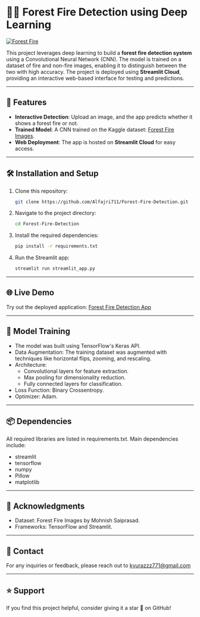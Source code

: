 # 🌲🔥 Forest Fire Detection using Deep Learning

[![Forest Fire](https://upload.wikimedia.org/wikipedia/commons/thumb/e/e6/Wildfire_nasa.jpg/1200px-Wildfire_nasa.jpg)](https://www.bing.com/images/search?view=detailV2&ccid=CIhsQtPc&id=99768806C116B140029D83062B882CC4797331A7&thid=OIP.CIhsQtPc7v1rG9q-igzoUQHaEI&mediaurl=https%3a%2f%2fwww.hutanhujan.org%2fphotos%2farticle%2fwide%2fxl%2fx2%2fimg-5851.jpg&exph=862&expw=1544&q=kebakaran+hutan+di+indonesia&simid=608052685881360106&FORM=IRPRST&ck=21CBE34075A9B3BAB76359E08A4A0F7F&selectedIndex=10&itb=0)

This project leverages deep learning to build a **forest fire detection system** using a Convolutional Neural Network (CNN). The model is trained on a dataset of fire and non-fire images, enabling it to distinguish between the two with high accuracy. The project is deployed using **Streamlit Cloud**, providing an interactive web-based interface for testing and predictions.

---

## 🚀 Features

- **Interactive Detection**: Upload an image, and the app predicts whether it shows a forest fire or not.
- **Trained Model**: A CNN trained on the Kaggle dataset: [Forest Fire Images](https://www.kaggle.com/datasets/mohnishsaiprasad/forest-fire-images).
- **Web Deployment**: The app is hosted on **Streamlit Cloud** for easy access.

---

## 🛠️ Installation and Setup

1. Clone this repository:
   ```bash
   git clone https://github.com/Alfajri711/Forest-Fire-Detection.git
2. Navigate to the project directory:
   ```bash
   cd Forest-Fire-Detection
3. Install the required dependencies:
   ```bash
   pip install -r requirements.txt
5. Run the Streamlit app:
   ```bash
   streamlit run streamlit_app.py

---

## 🌐 Live Demo
Try out the deployed application: [Forest Fire Detection App](https://forest-fire-detection-ur4lmx2d4yx7dtl6jiwpnp.streamlit.app/)

---

## 🧠 Model Training
- The model was built using TensorFlow's Keras API.
- Data Augmentation: The training dataset was augmented with techniques like horizontal flips, zooming, and rescaling.
- Architecture:
  - Convolutional layers for feature extraction.
  - Max pooling for dimensionality reduction.
  - Fully connected layers for classification.
- Loss Function: Binary Crossentropy.
- Optimizer: Adam.

---

## 📦 Dependencies
All required libraries are listed in requirements.txt. Main dependencies include:
- streamlit
- tensorflow
- numpy
- Pillow
- matplotlib

---

## 🤝 Acknowledgments
- Dataset: Forest Fire Images by Mohnish Saiprasad.
- Frameworks: TensorFlow and Streamlit.

---

## 📧 Contact
For any inquiries or feedback, please reach out to kyurazzz771@gmail.com

---

## ⭐ Support
If you find this project helpful, consider giving it a star 🌟 on GitHub!
